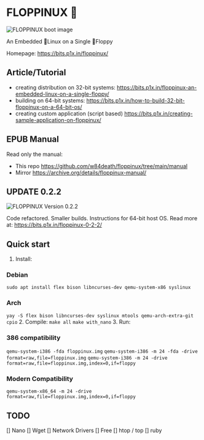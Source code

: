 # FLOPPINUX 💾
![FLOPPINUX boot image](cover-0.2.1.jpg)

An Embedded 🐧Linux on a Single 💾Floppy

Homepage: https://bits.p1x.in/floppinux/


## Article/Tutorial
- creating distribution on 32-bit systems: https://bits.p1x.in/floppinux-an-embedded-linux-on-a-single-floppy/
- building on 64-bit systems: https://bits.p1x.in/how-to-build-32-bit-floppinux-on-a-64-bit-os/
- creating custom application (script based) https://bits.p1x.in/creating-sample-application-on-floppinux/

## EPUB Manual
Read only the manual:

- This repo https://github.com/w84death/floppinux/tree/main/manual
- Mirror https://archive.org/details/floppinux-manual/

## UPDATE 0.2.2
![FLOPPINUX Version 0.2.2](cover-0.2.2.jpg)

Code refactored. Smaller builds. Instructions for 64-bit host OS.
Read more at: https://bits.p1x.in/floppinux-0-2-2/

## Quick start
1. Install:
### Debian
`sudo apt install flex bison libncurses-dev qemu-system-x86 syslinux`
### Arch
`yay -S flex bison libncurses-dev syslinux mtools qemu-arch-extra-git cpio`
2. Compile:
`make all`
`make with_nano`
3. Run:
### 386 compatibility
`qemu-system-i386 -fda floppinux.img`
`qemu-system-i386 -m 24 -fda -drive format=raw,file=floppinux.img`
`qemu-system-i386 -m 24 -drive format=raw,file=floppinux.img,index=0,if=floppy`

### Modern Compatibility
`qemu-system-x86_64 -m 24 -drive format=raw,file=floppinux.img,index=0,if=floppy`

## TODO
[] Nano
[] Wget
[] Network Drivers
[] Free
[] htop / top
[] ruby
